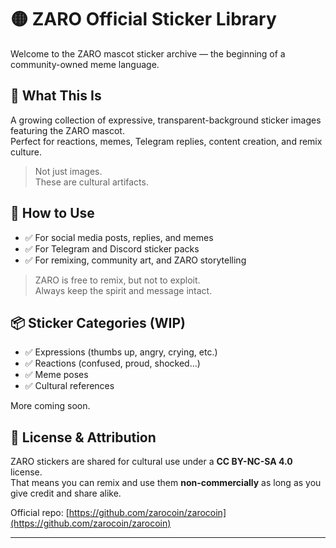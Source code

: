 # 🟡 ZARO Official Sticker Library

Welcome to the ZARO mascot sticker archive — the beginning of a community-owned meme language.

## 🤖 What This Is

A growing collection of expressive, transparent-background sticker images featuring the ZARO mascot.  
Perfect for reactions, memes, Telegram replies, content creation, and remix culture.

> Not just images.  
> These are cultural artifacts.

## 🔧 How to Use

- ✅ For social media posts, replies, and memes
- ✅ For Telegram and Discord sticker packs
- ✅ For remixing, community art, and ZARO storytelling

> ZARO is free to remix, but not to exploit.  
> Always keep the spirit and message intact.

## 📦 Sticker Categories (WIP)

- ✅ Expressions (thumbs up, angry, crying, etc.)
- ✅ Reactions (confused, proud, shocked…)
- ✅ Meme poses
- ✅ Cultural references

More coming soon.

## 🎯 License & Attribution

ZARO stickers are shared for cultural use under a **CC BY-NC-SA 4.0** license.  
That means you can remix and use them **non-commercially** as long as you give credit and share alike.

Official repo: [https://github.com/zarocoin/zarocoin](https://github.com/zarocoin/zarocoin)

---
